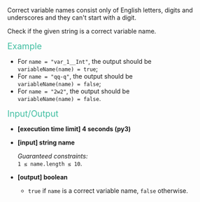 <div class="markdown"><p>Correct variable names consist only of English letters, digits and underscores and they can't start with a digit.</p>
<p>Check if the given string is a correct variable name.</p>
<p><span style="color:#44BFA3;font-size:1.4em;">Example</span></p>
<ul>
<li>For <code>name = "var_1__Int"</code>, the output should be<br>
<code>variableName(name) = true</code>;</li>
<li>For <code>name = "qq-q"</code>, the output should be<br>
<code>variableName(name) = false</code>;</li>
<li>For <code>name = "2w2"</code>, the output should be<br>
<code>variableName(name) = false</code>.</li>
</ul>
<p><span style="color:#44BFA3;font-size:1.4em;">Input/Output</span></p>
<ul>
<li>
<p><strong>[execution time limit] 4 seconds (py3)</strong></p>
</li>
<li>
<p><strong>[input] string name</strong></p>
<p><em>Guaranteed constraints:</em><br>
<code>1 ≤ name.length ≤ 10</code>.</p>
</li>
<li>
<p><strong>[output] boolean</strong></p>
<ul>
<li><code>true</code> if <code>name</code> is a correct variable name, <code>false</code> otherwise.</li>
</ul>
</li>
</ul>
</div>